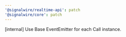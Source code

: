 ```yaml
---
'@signalwire/realtime-api': patch
'@signalwire/core': patch
---
```


[internal] Use Base EventEmitter for each Call instance.
